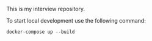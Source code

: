 This is my interview repository.


To start local development use the following command:
```
docker-compose up --build
```